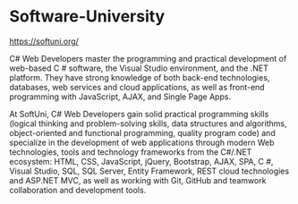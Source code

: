 # Software-University
https://softuni.org/

C# Web Developers master the programming and practical development of web-based C # software, the Visual Studio environment, and the .NET platform. They have strong knowledge of both back-end technologies, databases, web services and cloud applications, as well as front-end programming with JavaScript, AJAX, and Single Page Apps.

At SoftUni, C# Web Developers gain solid practical programming skills (logical thinking and problem-solving skills, data structures and algorithms, object-oriented and functional programming, quality program code) and specialize in the development of web applications through modern Web technologies, tools and technology frameworks from the C#/.NET ecosystem: HTML, CSS, JavaScript, jQuery, Bootstrap, AJAX, SPA, C #, Visual Studio, SQL, SQL Server, Entity Framework, REST cloud technologies and ASP.NET MVC, as well as working with Git, GitHub and teamwork collaboration and development tools.

